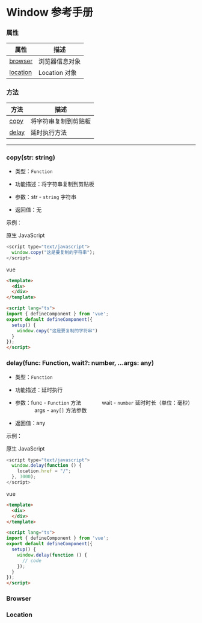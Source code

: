 # Window 参考手册


### 属性

|  属性                                              | 描述                         |
|  ----                                             | ----                         |
| [browser](browser.html)                           | 浏览器信息对象                 |
| [location](location.html)                         | Location 对象                 |


### 方法

|  方法                                                                    | 描述                   |
|  ----                                                                   | ----                   |
| [copy](window.html#copystr-string)                                      | 将字符串复制到剪贴板      |
| [delay](window.html#delayfunc-function,-wait?-number,-...args-any)      | 延时执行方法             |


---


### **copy(str: string)**
* 类型：`Function`

* 功能描述：将字符串复制到剪贴板

* 参数：str - `string` 字符串

* 返回值：无

示例：

原生 JavaScript
```javascript
<script type="text/javascript">
  window.copy("这是要复制的字符串");
</script>
```

vue
```html
<template>
  <div>
  </div>
</template>

<script lang="ts">
import { defineComponent } from 'vue';
export default defineComponent({
  setup() {
    window.copy("这是要复制的字符串")
  }
});
</script>
```


### **delay(func: Function, wait?: number, ...args: any)**
* 类型：`Function`

* 功能描述：延时执行

* 参数：func - `Function` 方法
&nbsp;&nbsp;&nbsp;&nbsp;&nbsp;&nbsp;&nbsp;&nbsp;&nbsp;&nbsp;&nbsp;&nbsp;&nbsp;wait - `number` 延时时长（单位：毫秒）
&nbsp;&nbsp;&nbsp;&nbsp;&nbsp;&nbsp;&nbsp;&nbsp;&nbsp;&nbsp;&nbsp;&nbsp;&nbsp;args - `any[]` 方法参数

* 返回值：any

示例：

原生 JavaScript
```javascript
<script type="text/javascript">
  window.delay(function () {
    location.href = "/";
  }, 3000);
</script>
```

vue
```html
<template>
  <div>
  </div>
</template>

<script lang="ts">
import { defineComponent } from 'vue';
export default defineComponent({
  setup() {
    window.delay(function () {
      // code
    });
  }
});
</script>
```


### Browser


### Location